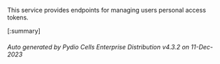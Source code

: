 






This service provides endpoints for managing users personal access tokens.

[:summary]

###### Auto generated by Pydio Cells Enterprise Distribution v4.3.2 on 11-Dec-2023
